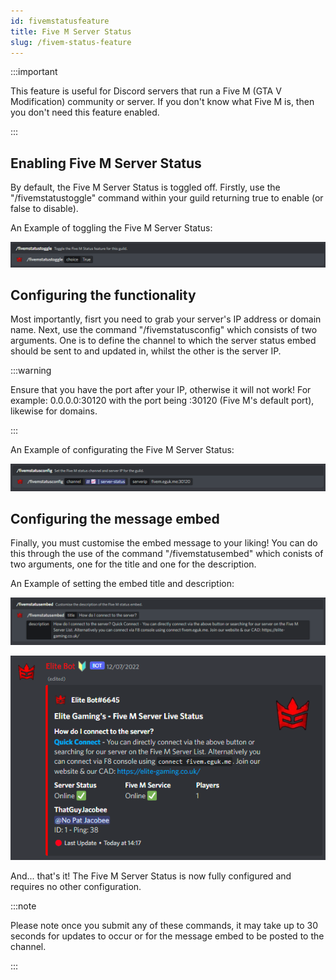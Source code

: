 ```yaml
---
id: fivemstatusfeature
title: Five M Server Status
slug: /fivem-status-feature
---
```


:::important

This feature is useful for Discord servers that run a Five M (GTA V Modification) community or server. If you don't know what Five M is, then you don't need this feature enabled.

:::

## Enabling Five M Server Status

By default, the Five M Server Status is toggled off. Firstly, use the "/fivemstatustoggle" command within your guild returning true to enable (or false to disable).

An Example of toggling the Five M Server Status:

![img](../static/img/fivemstatustoggle-example.png)

## Configuring the functionality

Most importantly, fisrt you need to grab your server's IP address or domain name. Next, use the command "/fivemstatusconfig" which consists of two arguments. One is to define the channel to which the server status embed should be sent to and updated in, whilst the other is the server IP.

:::warning

Ensure that you have the port after your IP, otherwise it will not work! For example: 0.0.0.0:30120 with the port being :30120 (Five M's default port), likewise for domains.

:::

An Example of configurating the Five M Server Status:

![img](../static/img/fivemstatusconfig-example.png)

## Configuring the message embed

Finally, you must customise the embed message to your liking! You can do this through the use of the command "/fivemstatusembed" which conists of two arguments, one for the title and one for the description.

An Example of setting the embed title and description:

![img](../static/img/fivemstatusembed-example.png)

![img](../static/img/fivemstatusfeature-embed.png)

And... that's it! The Five M Server Status is now fully configured and requires no other configuration. 

:::note

Please note once you submit any of these commands, it may take up to 30 seconds for updates to occur or for the message embed to be posted to the channel.

:::
